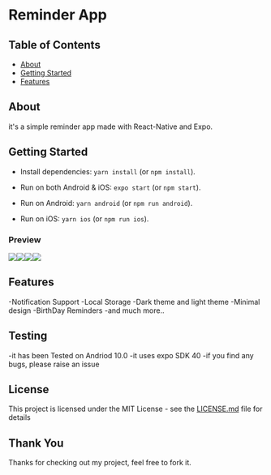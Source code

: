 # Reminder App

## Table of Contents

- [About](#about)
- [Getting Started](#getting_started)
- [Features](#features)

## About

it's a simple reminder app made with React-Native and Expo.

## Getting Started

- Install dependencies: `yarn install` (or `npm install`).

- Run on both Android & iOS: `expo start` (or `npm start`).

- Run on Android: `yarn android` (or `npm run android`).

- Run on iOS: `yarn ios` (or `npm run ios`).

### Preview

<img  src = "Images/Preview_Image_1.png"/><img src = "Images/Preview_Image_2.png"/><img src = "Images/Preview_Image_3.png"/><img src = "Images/Preview_Image_4.png"/>

## Features

-Notification Support
-Local Storage
-Dark theme and light theme
-Minimal design
-BirthDay Reminders
-and much more..

## Testing

-it has been Tested on Andriod 10.0
-it uses expo SDK 40
-if you find any bugs, please raise an issue

## License

This project is licensed under the MIT License - see the [LICENSE.md](LICENSE.md) file for details

## Thank You

Thanks for checking out my project, feel free to fork it.
